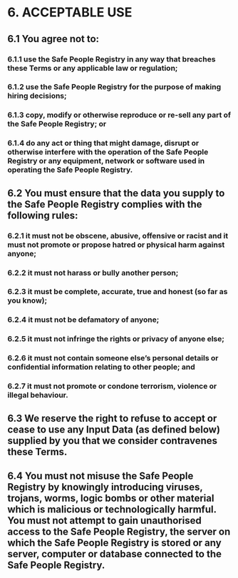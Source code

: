 # 6. ACCEPTABLE USE

## 6.1 You agree not to:

### 6.1.1 use the Safe People Registry in any way that breaches these Terms or any applicable law or regulation;

### 6.1.2 use the Safe People Registry for the purpose of making hiring decisions;

### 6.1.3 copy, modify or otherwise reproduce or re-sell any part of the Safe People Registry; or

### 6.1.4 do any act or thing that might damage, disrupt or otherwise interfere with the operation of the Safe People Registry or any equipment, network or software used in operating the Safe People Registry.

## 6.2 You must ensure that the data you supply to the Safe People Registry complies with the following rules:

### 6.2.1 it must not be obscene, abusive, offensive or racist and it must not promote or propose hatred or physical harm against anyone;

### 6.2.2 it must not harass or bully another person;

### 6.2.3 it must be complete, accurate, true and honest (so far as you know);

### 6.2.4 it must not be defamatory of anyone;

### 6.2.5 it must not infringe the rights or privacy of anyone else;

### 6.2.6 it must not contain someone else’s personal details or confidential information relating to other people; and

### 6.2.7 it must not promote or condone terrorism, violence or illegal behaviour.

## 6.3 We reserve the right to refuse to accept or cease to use any Input Data (as defined below) supplied by you that we consider contravenes these Terms.

## 6.4 You must not misuse the Safe People Registry by knowingly introducing viruses, trojans, worms, logic bombs or other material which is malicious or technologically harmful. You must not attempt to gain unauthorised access to the Safe People Registry, the server on which the Safe People Registry is stored or any server, computer or database connected to the Safe People Registry.
